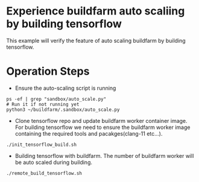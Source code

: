 # Experience buildfarm auto scaliing by building tensorflow

This example will verify the feature of auto scaling buildfarm by building tensorflow.

# Operation Steps
* Ensure the auto-scaling script is running
```
ps -ef | grep "sandbox/auto_scale.py"
# Run it if not running yet
python3 ~/buildfarm/.sandbox/auto_scale.py
```
* Clone tensorflow repo and update buildfarm worker container image. For building tensorflow we need to ensure the buildfarm worker image containing the required tools and pacakges(clang-11 etc...).
```
./init_tensorflow_build.sh
```
* Building tensorflow with buildfarm. The number of buildfarm worker will be auto scaled during building.
```
./remote_build_tensorflow.sh
```